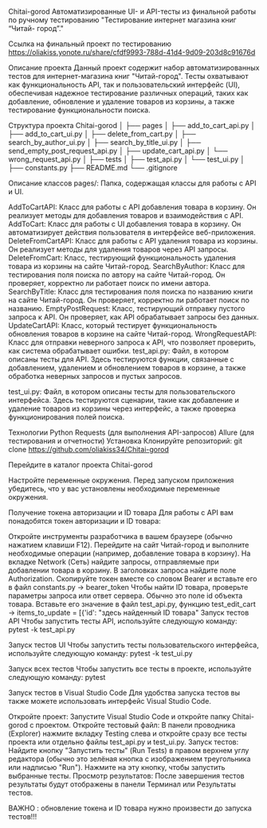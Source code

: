 Chitai-gorod
Автоматизированные UI- и API-тесты из финальной работы по ручному тестированию "Тестирование интернет магазина книг “Читай- город”."

Ссылка на финальный проект по тестированию
https://oliakiss.yonote.ru/share/cfdf9993-788d-41d4-9d09-203d8c91676d

Описание проекта
Данный проект содержит набор автоматизированных тестов для интернет-магазина книг "Читай-город". Тесты охватывают как функциональность API, так и пользовательский интерфейс (UI), обеспечивая надежное тестирование различных операций, таких как добавление, обновление и удаление товаров из корзины, а также тестирование функциональности поиска.

Структура проекта
Chitai-gorod │ ├── pages │ ├── add_to_cart_api.py │ ├── add_to_cart_ui.py │ ├── delete_from_cart.py │ ├── search_by_author_ui.py │ ├── search_by_title_ui.py │ ├── send_empty_post_request_api.py │ ├── update_cart_api.py │ └── wrong_request_api.py │ ├── tests │ ├── test_api.py │ └── test_ui.py │ ├── constants.py ├── README.md └── .gitignore

Описание классов
pages/: Папка, содержащая классы для работы с API и UI.

AddToCartAPI: Класс для работы с API добавления товара в корзину. Он реализует методы для добавления товаров и взаимодействия с API.
AddToCart: Класс для работы с UI добавления товара в корзину. Он автоматизирует действия пользователя в интерфейсе веб-приложения.
DeleteFromCartAPI: Класс для работы с API удаления товара из корзины. Он реализует методы для удаления товаров через API запросы.
DeleteFromCart: Класс, тестирующий функциональность удаления товара из корзины на сайте Читай-город.
SearchByAuthor: Класс для тестирования поля поиска по автору на сайте Читай-город. Он проверяет, корректно ли работает поиск по имени автора.
SearchByTitle: Класс для тестирования поля поиска по названию книги на сайте Читай-город. Он проверяет, корректно ли работает поиск по названию.
EmptyPostRequest: Класс, тестирующий отправку пустого запроса к API. Он проверяет, как API обрабатывает запросы без данных.
UpdateCartAPI: Класс, который тестирует функциональность обновления товаров в корзине на сайте Читай-город.
WrongRequestAPI: Класс для отправки неверного запроса к API, что позволяет проверить, как система обрабатывает ошибки.
test_api.py: Файл, в котором описаны тесты для API. Здесь тестируются функции, связанные с добавлением, удалением и обновлением товаров в корзине, а также обработка неверных запросов и пустых запросов.

test_ui.py: Файл, в котором описаны тесты для пользовательского интерфейса. Здесь тестируются сценарии, такие как добавление и удаление товаров из корзины через интерфейс, а также проверка функционирования полей поиска.

Технологии
Python
Requests (для выполнения API-запросов)
Allure (для тестирования и отчетности)
Установка
Клонируйте репозиторий: git clone https://github.com/oliakiss34/Chitai-gorod

Перейдите в каталог проекта Chitai-gorod

Настройте переменные окружения. Перед запуском приложения убедитесь, что у вас установлены необходимые переменные окружения.

Получение токена авторизации и ID товара
Для работы с API вам понадобятся токен авторизации и ID товара:

Откройте инструменты разработчика в вашем браузере (обычно нажатием клавиши F12).
Перейдите на сайт Читай-город и выполните необходимые операции (например, добавление товара в корзину).
На вкладке Network (Сеть) найдите запросы, отправляемые при добавлении товара в корзину.
В заголовках запроса найдите поле Authorization. Скопируйте токен вместе со словом Bearer и вставьте его в файл constants.py -> bearer_token
Чтобы найти ID товара, проверьте параметры запроса или ответ сервера. Обычно это поле id объекта товара. Вставьте его значение в файл test_api.py, функцию test_edit_cart -> items_to_update = [{'id': "здесь найденный ID товара"
Запуск тестов API
Чтобы запустить тесты API, используйте следующую команду: pytest -k test_api.py

Запуск тестов UI
Чтобы запустить тесты пользовательского интерфейса, используйте следующую команду: pytest -k test_ui.py

Запуск всех тестов
Чтобы запустить все тесты в проекте, используйте следующую команду: pytest

Запуск тестов в Visual Studio Code
Для удобства запуска тестов вы также можете использовать интерфейс Visual Studio Code.

Откройте проект: Запустите Visual Studio Code и откройте папку Chitai-gorod с проектом.
Откройте тестовый файл: В панели проводника (Explorer) нажмите вкладку Testing слева и откройте сразу все тесты проекта или отдельно файлы test_api.py и test_ui.py.
Запуск тестов:
Найдите кнопку "Запустить тесты" (Run Tests) в правом верхнем углу редактора (обычно это зелёная кнопка с изображением треугольника или надписью "Run").
Нажмите на эту кнопку, чтобы запустить выбранные тесты.
Просмотр результатов: После завершения тестов результаты будут отображены в панели Терминал или Результаты тестов.

ВАЖНО : обновление токена и ID товара нужно произвести до запуска тестов!!!
